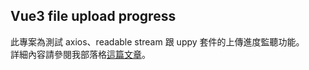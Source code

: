 ## Vue3 file upload progress
此專案為測試 axios、readable stream 跟 uppy 套件的上傳進度監聽功能。  
詳細內容請參閱我部落格[這篇文章](https://codefictionist.com/docs/%E7%AD%86%E8%A8%98%E6%9C%AC/%E5%89%8D%E7%AB%AF%E7%B6%9C%E5%90%88%E9%96%8B%E7%99%BC/upload)。